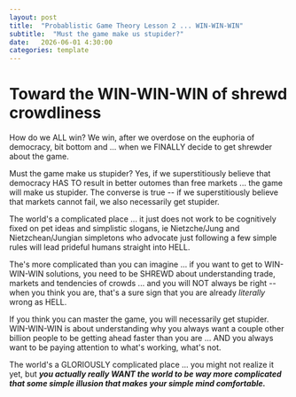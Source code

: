```yaml
---
layout: post
title:  "Probablistic Game Theory Lesson 2 ... WIN-WIN-WIN"
subtitle:  "Must the game make us stupider?"
date:   2026-06-01 4:30:00
categories: template
---
```



# Toward the WIN-WIN-WIN of shrewd crowdliness

How do we ALL win? We win, after we overdose on the euphoria of democracy, bit bottom and ... when we FINALLY decide to get shrewder about the game.

Must the game make us stupider? Yes, if we superstitiously believe that democracy HAS TO result in better outomes than free markets ... the game will make us stupider.  The converse is true -- if we superstitiously believe that markets cannot fail, we also necessarily get stupider.

The world's a complicated place ... it just does not work to be cognitively fixed on pet ideas and simplistic slogans, ie Nietzche/Jung and Nietzchean/Jungian simpletons who advocate just following a few simple rules will lead prideful humans straight into HELL.

The's more complicated than you can imagine ... if you want to get to WIN-WIN-WIN solutions, you need to be SHREWD about understanding trade, markets and tendencies of crowds ... and you will NOT always be right -- when you think you are, that's a sure sign that you are already *literally* wrong as HELL.

If you think you can master the game, you will necessarily get stupider. WIN-WIN-WIN is about understanding why you always want a couple other billion people to be getting ahead faster than you are ... AND you always want to be paying attention to what's working, what's not.

The world's a GLORIOUSLY complicated place ... you might not realize it yet, but ***you actually really WANT the world to be way more complicated that some simple illusion that makes your simple mind comfortable.***
